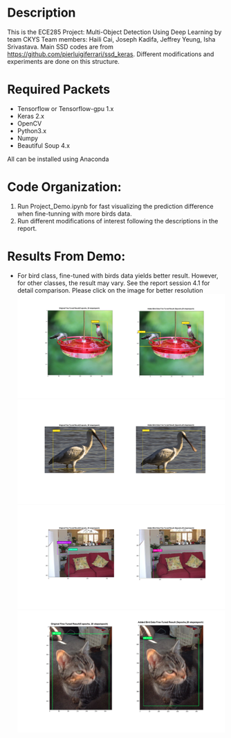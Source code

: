Description
===========
This is the ECE285 Project: Multi-Object Detection Using Deep Learning by team CKYS
Team members: Haili Cai, Joseph Kadifa, Jeffrey Yeung, Isha Srivastava.
Main SSD codes are from https://github.com/pierluigiferrari/ssd_keras. Different modifications and experiments are done on this structure. 

Required Packets
===============
* Tensorflow or Tensorflow-gpu 1.x
* Keras 2.x
* OpenCV
* Python3.x
* Numpy
* Beautiful Soup 4.x

All can be installed using Anaconda

Code Organization:
=================
1. Run Project_Demo.ipynb for fast visualizing the prediction difference when fine-tunning with more birds data.
2. Run different modifications of interest following the descriptions in the report.


Results From Demo:
=================
* For bird class, fine-tuned with birds data yields better result. However, for other classes, the result may vary. See the report session 4.1 for detail comparison. Please click on the image for better resolution
![](demo_images/bird_demo1.png)
![](demo_images/bird_demo2.png)
![](demo_images/sofa_demo.png)
![](demo_images/cat_demo.png)
